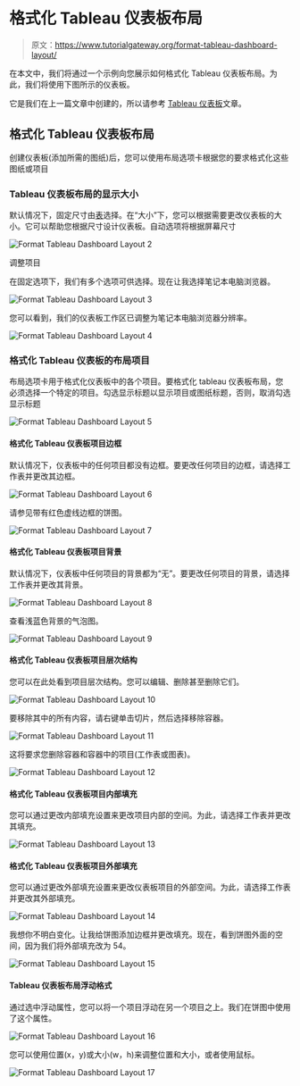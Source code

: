 # 格式化 Tableau 仪表板布局

> 原文：<https://www.tutorialgateway.org/format-tableau-dashboard-layout/>

在本文中，我们将通过一个示例向您展示如何格式化 Tableau 仪表板布局。为此，我们将使用下图所示的仪表板。

它是我们在上一篇文章中创建的，所以请参考 [Tableau 仪表板](https://www.tutorialgateway.org/create-a-dashboard-in-tableau/)文章。

## 格式化 Tableau 仪表板布局

创建仪表板(添加所需的图纸)后，您可以使用布局选项卡根据您的要求格式化这些图纸或项目

### Tableau 仪表板布局的显示大小

默认情况下，固定尺寸由[表](https://www.tutorialgateway.org/tableau/)选择。在“大小”下，您可以根据需要更改仪表板的大小。它可以帮助您根据尺寸设计仪表板。自动选项将根据屏幕尺寸

![Format Tableau Dashboard Layout 2](img/5d2207b392ff053e41d1a3864315fa92.png)

调整项目

在固定选项下，我们有多个选项可供选择。现在让我选择笔记本电脑浏览器。

![Format Tableau Dashboard Layout 3](img/27694009a5e545ab794aa0f93036c1dc.png)

您可以看到，我们的仪表板工作区已调整为笔记本电脑浏览器分辨率。

![Format Tableau Dashboard Layout 4](img/9e59995686dcda5436478fd6fdfc9768.png)

### 格式化 Tableau 仪表板的布局项目

布局选项卡用于格式化仪表板中的各个项目。要格式化 tableau 仪表板布局，您必须选择一个特定的项目。勾选显示标题以显示项目或图纸标题，否则，取消勾选显示标题

![Format Tableau Dashboard Layout 5](img/a106b9b0996da9cd4031628ec7797580.png)

#### 格式化 Tableau 仪表板项目边框

默认情况下，仪表板中的任何项目都没有边框。要更改任何项目的边框，请选择工作表并更改其边框。

![Format Tableau Dashboard Layout 6](img/689db728c1f832d7b12f9deba92e851f.png)

请参见带有红色虚线边框的饼图。

![Format Tableau Dashboard Layout 7](img/adc08d3a7c0cda04160dced8a2170eae.png)

#### 格式化 Tableau 仪表板项目背景

默认情况下，仪表板中任何项目的背景都为“无”。要更改任何项目的背景，请选择工作表并更改其背景。

![Format Tableau Dashboard Layout 8](img/fcbfef09e7e9d1ebf57299bb048c5318.png)

查看浅蓝色背景的气泡图。

![Format Tableau Dashboard Layout 9](img/ad632bcfde28d1bef2f77f02d0f80c5e.png)

#### 格式化 Tableau 仪表板项目层次结构

您可以在此处看到项目层次结构。您可以编辑、删除甚至删除它们。

![Format Tableau Dashboard Layout 10](img/e3036238bcb76c76c6ee7c3e3e8077a5.png)

要移除其中的所有内容，请右键单击切片，然后选择移除容器。

![Format Tableau Dashboard Layout 11](img/1095670a416a99a29afcf6737947202c.png)

这将要求您删除容器和容器中的项目(工作表或图表)。

![Format Tableau Dashboard Layout 12](img/5efce0b338b55b84142547441cd0edbb.png)

#### 格式化 Tableau 仪表板项目内部填充

您可以通过更改内部填充设置来更改项目内部的空间。为此，请选择工作表并更改其填充。

![Format Tableau Dashboard Layout 13](img/bfc0f157b6cad0079ab4773eb00497c2.png)

#### 格式化 Tableau 仪表板项目外部填充

您可以通过更改外部填充设置来更改仪表板项目的外部空间。为此，请选择工作表并更改其外部填充。

![Format Tableau Dashboard Layout 14](img/c106a5b23423f95fe5799ba246d6e3a4.png)

我想你不明白变化。让我给饼图添加边框并更改填充。现在，看到饼图外面的空间，因为我们将外部填充改为 54。

![Format Tableau Dashboard Layout 15](img/3d651b17f6ca42f9c349941b70f67feb.png)

#### Tableau 仪表板布局浮动格式

通过选中浮动属性，您可以将一个项目浮动在另一个项目之上。我们在饼图中使用了这个属性。

![Format Tableau Dashboard Layout 16](img/29d1b818b9047f4d9fbbe1397437f912.png)

您可以使用位置(x，y)或大小(w，h)来调整位置和大小，或者使用鼠标。

![Format Tableau Dashboard Layout 17](img/0723fc8447fef444e5d3583f370ae66f.png)